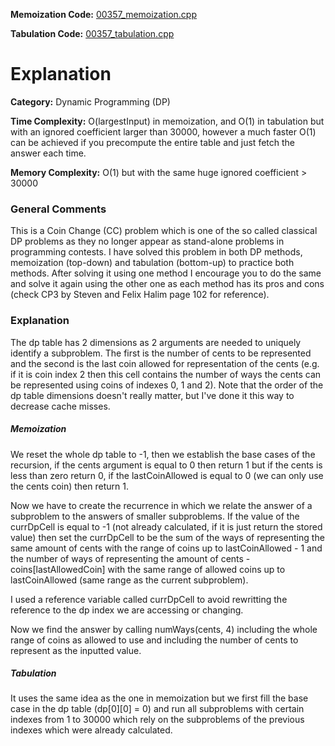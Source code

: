 **Memoization Code:** [00357\_memoization.cpp](https://github.com/elgamalsalman/CPSolutions/blob/main/UVa/UVa_Solutions/00357_Let_Me_Count_The_Ways/00357_memoization.cpp)

**Tabulation Code:** [00357\_tabulation.cpp](https://github.com/elgamalsalman/CPSolutions/blob/main/UVa/UVa_Solutions/00357_Let_Me_Count_The_Ways/00357_tabulation.cpp)

# Explanation

**Category:** Dynamic Programming (DP)

**Time Complexity:** O(largestInput) in memoization, and O(1) in tabulation but with an ignored coefficient larger than 30000, however a much faster O(1) can be achieved if you precompute the entire table and just fetch the answer each time.

**Memory Complexity:** O(1) but with the same huge ignored coefficient > 30000

### General Comments

This is a Coin Change (CC) problem which is one of the so called classical DP problems as they no longer appear as stand-alone problems in programming contests. I have solved this problem in both DP methods, memoization (top-down) and tabulation (bottom-up) to practice both methods. After solving it using one method I encourage you to do the same and solve it again using the other one as each method has its pros and cons (check CP3 by Steven and Felix Halim page 102 for reference). 

### Explanation

The dp table has 2 dimensions as 2 arguments are needed to uniquely identify a subproblem. The first is the number of cents to be represented and the second is the last coin allowed for representation of the cents (e.g. if it is coin index 2 then this cell contains the number of ways the cents can be represented using coins of indexes 0, 1 and 2). Note that the order of the dp table dimensions doesn't really matter, but I've done it this way to decrease cache misses.

##### Memoization

We reset the whole dp table to -1, then we establish the base cases of the recursion, if the cents argument is equal to 0 then return 1 but if the cents is less than zero return 0, if the lastCoinAllowed is equal to 0 (we can only use the cents coin) then return 1.

 Now we have to create the recurrence in which we relate the answer of a subproblem to the answers of smaller subproblems. If the value of the currDpCell is equal to -1 (not already calculated, if it is just return the stored value) then set the currDpCell to be the sum of the ways of representing the same amount of cents with the range of coins up to lastCoinAllowed - 1 and the number of ways of representing the amount of cents - coins[lastAllowedCoin] with the same range of allowed coins up to lastCoinAllowed (same range as the current subproblem).

I used a reference variable called currDpCell to avoid rewritting the reference to the dp index we are accessing or changing.

Now we find the answer by calling numWays(cents, 4) including the whole range of coins as allowed to use and including the number of cents to represent as the inputted value. 

##### Tabulation

It uses the same idea as the one in memoization but we first fill the base case in the dp table (dp\[0\]\[0\] = 0) and run all subproblems with certain indexes from 1 to 30000 which rely on the subproblems of the previous indexes which were already calculated.
